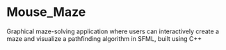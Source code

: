 # Mouse_Maze
Graphical maze-solving application where users can interactively create a maze and visualize a pathfinding algorithm in SFML, built using C++
